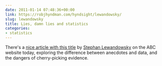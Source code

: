 ```yaml
---
date: 2011-01-14 07:48:36+00:00
link: https://robjhyndman.com/hyndsight/lewandowsky/
slug: lewandowsky
title: Lies, damn lies and statistics
categories:
- statistics
---
```


There's a [nice article with this title](http://www.abc.net.au/unleashed/43020.html) by [Stephan Lewandowsky](http://www.abc.net.au/unleashed/stephan-lewandowsky-33172.html) on the ABC website today, exploring the difference between anecdotes and data, and the dangers of cherry-picking evidence.
